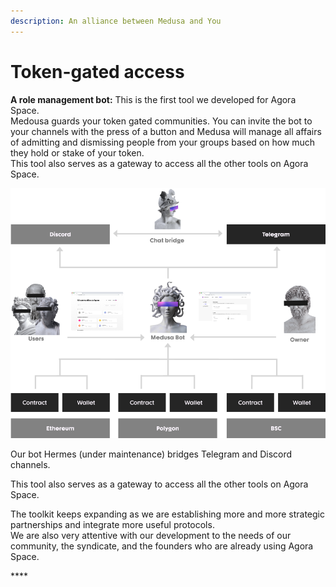 ```yaml
---
description: An alliance between Medusa and You
---
```


# Token-gated access

**A role management bot:** This is the first tool we developed for Agora Space.  
Medousa guards your token gated communities. You can invite the bot to your channels with the press of a button and Medusa will manage all affairs of admitting and dismissing people from your groups based on how much they hold or stake of your token.  
This tool also serves as a gateway to access all the other tools on Agora Space. 

![](../../.gitbook/assets/group-282.png)

Our bot Hermes \(under maintenance\) bridges Telegram and Discord channels.

This tool also serves as a gateway to access all the other tools on Agora Space. 

The toolkit keeps expanding as we are establishing more and more strategic partnerships and integrate more useful protocols.  
We are also very attentive with our development to the needs of our community, the syndicate, and the founders who are already using Agora Space.

\*\*\*\*

